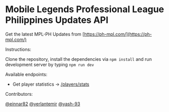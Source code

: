 # Mobile Legends Professional League Philippines Updates API

Get the latest MPL-PH Updates from [https://ph-mpl.com/](https://ph-mpl.com/)

Instructions:

Clone the repository, install the dependencies via `npm install` and run development server by typing `npm run dev`

Available endpoints:

- Get player statistics -> [/players/stats](/players/stats)


Contributors:

[@einnar82](https://github.com/einnar82)
[@yerlantemir](https://github.com/yerlantemir)
[@yash-93](https://github.com/yash-93)
